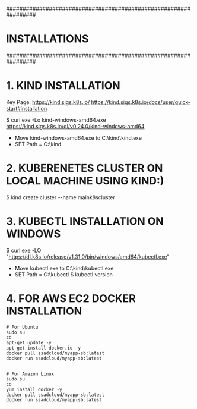 #################################################################
# INSTALLATIONS
#################################################################

# 1. KIND INSTALLATION
Key Page: https://kind.sigs.k8s.io/
          https://kind.sigs.k8s.io/docs/user/quick-start#installation


$ curl.exe -Lo kind-windows-amd64.exe https://kind.sigs.k8s.io/dl/v0.24.0/kind-windows-amd64

- Move kind-windows-amd64.exe to C:\kind\kind.exe
- SET Path = C:\kind



# 2. KUBERENETES CLUSTER ON LOCAL MACHINE USING KIND:)
$ kind create cluster --name maink8scluster 


# 3. KUBECTL INSTALLATION ON WINDOWS
 $ curl.exe -LO "https://dl.k8s.io/release/v1.31.0/bin/windows/amd64/kubectl.exe"

- Move kubectl.exe to C:\kind\kubectl.exe
- SET Path = C:\kubectl
 $ kubectl version


# 4. FOR AWS EC2 DOCKER INSTALLATION
    # For Ubuntu
    sudo su
    cd
    apt-get update -y
    apt-get install docker.io -y
    docker pull ssadcloud/myapp-sb:latest
    docker run ssadcloud/myapp-sb:latest


    # For Amazon Linux
    sudo su
    cd
    yum install docker -y
    docker pull ssadcloud/myapp-sb:latest
    docker run ssadcloud/myapp-sb:latest